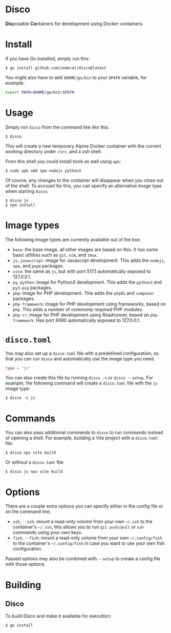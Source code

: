 # Disco
**Dis**posable **Co**ntainers for development using Docker containers.

# Install
If you have Go installed, simply run this:
```
$ go install github.com/codecat/disco@latest
```
You might also have to add `$HOME/go/bin` to your `$PATH` variable, for example:

```sh
export PATH=$HOME/go/bin:$PATH
```

# Usage
Simply run `disco` from the command line like this:
```
$ disco
```
This will create a new temporary Alpine Docker container with the current working directory under `/src`, and a zsh shell.

From this shell you could install tools as well using `apk`:
```
$ sudo apk add npm nodejs python3
```

Of course, any changes to the container will disappear when you close out of the shell. To account for this, you can specify an alternative image type when starting `disco`.

```
$ disco js
$ npm install
```

# Image types
The following image types are currently available out of the box:

* `base`: the base image, all other images are based on this. It has some basic utilities such as `git`, `vim`, and `tmux`.
* `js`, `javascript`: image for Javascript development. This adds the `nodejs`, `npm`, and `pnpm` packages.
* `vite`: the same as `js`, but with port 5173 automatically exposed to 127.0.0.1.
* `py`, `python`: image for Python3 development. This adds the `python3` and `py3-pip` packages.
* `php`: image for PHP development. This adds the `php81` and `composer` packages.
* `php-framework`: image for PHP development using frameworks, based on `php`. This adds a number of commonly required PHP modules.
* `php-rr`: image for PHP development using Roadrunner, based on `php-framework`. Has port 8080 automatically exposed to 127.0.0.1.

# `disco.toml`
You may also set up a `disco.toml` file with a predefined configuration, so that you can run `disco` and automatically use the image type you need.

```toml
type = "js"
```

You can also create this file by running `disco -s` or `disco --setup`. For example, the following command will create a `disco.toml` file with the `js` image type:

```
$ disco -s js
```

# Commands
You can also pass additional commands to `disco` to run commands instead of opening a shell. For example, building a Vite project with a `disco.toml` file:

```
$ disco npx vite build
```

Or without a `disco.toml` file:

```
$ disco js npx vite build
```

# Options
There are a couple extra options you can specify either in the config file or on the command line.

* `ssh`, `--ssh`: mount a read-only volume from your own `~/.ssh` to the container's `~/.ssh`, this allows you to run `git push/pull` or `ssh` commands using your own keys.
* `fish`, `--fish`: mount a read-only volume from your own `~/.config/fish` to the container's `~/.config/fish` in case you want to use your own fish configuration.

Passed options may also be combined with `--setup` to create a config file with those options.

# Building
## Disco
To build Disco and make it available for execution:
```
$ go install
```
